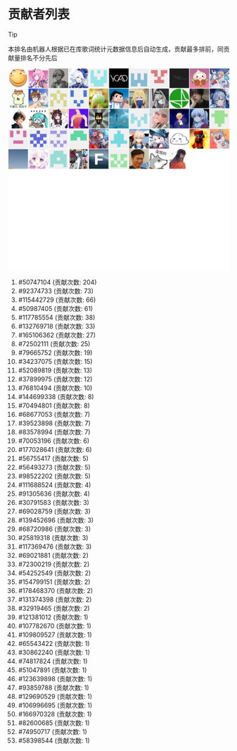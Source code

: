 # 贡献者列表

> [!TIP]
> 本排名由机器人根据已在库歌词统计元数据信息后自动生成，贡献最多排前，同贡献量排名不分先后

![贡献者头像画廊](./CONTRIBUTORS.svg)

1. #50747104 (贡献次数: 204)
2. #92374733 (贡献次数: 73)
3. #115442729 (贡献次数: 66)
4. #50987405 (贡献次数: 61)
5. #117785554 (贡献次数: 38)
6. #132769718 (贡献次数: 33)
7. #165106362 (贡献次数: 27)
8. #72502111 (贡献次数: 25)
9. #79665752 (贡献次数: 19)
10. #34237075 (贡献次数: 15)
11. #52089819 (贡献次数: 13)
12. #37899975 (贡献次数: 12)
13. #76810494 (贡献次数: 10)
14. #144699338 (贡献次数: 8)
15. #70494801 (贡献次数: 8)
16. #68677053 (贡献次数: 7)
17. #39523898 (贡献次数: 7)
18. #83578994 (贡献次数: 7)
19. #70053196 (贡献次数: 6)
20. #177028641 (贡献次数: 6)
21. #56755417 (贡献次数: 5)
22. #56493273 (贡献次数: 5)
23. #98522202 (贡献次数: 5)
24. #111688524 (贡献次数: 4)
25. #91305636 (贡献次数: 4)
26. #30791583 (贡献次数: 3)
27. #69028759 (贡献次数: 3)
28. #139452696 (贡献次数: 3)
29. #68720986 (贡献次数: 3)
30. #25819318 (贡献次数: 3)
31. #117369476 (贡献次数: 3)
32. #69021881 (贡献次数: 2)
33. #72300219 (贡献次数: 2)
34. #54252549 (贡献次数: 2)
35. #154799151 (贡献次数: 2)
36. #178468370 (贡献次数: 2)
37. #131374398 (贡献次数: 2)
38. #32919465 (贡献次数: 2)
39. #121381012 (贡献次数: 1)
40. #107782670 (贡献次数: 1)
41. #109809527 (贡献次数: 1)
42. #65543422 (贡献次数: 1)
43. #30862240 (贡献次数: 1)
44. #74817824 (贡献次数: 1)
45. #51047891 (贡献次数: 1)
46. #123639898 (贡献次数: 1)
47. #93859788 (贡献次数: 1)
48. #129690529 (贡献次数: 1)
49. #106996695 (贡献次数: 1)
50. #166970328 (贡献次数: 1)
51. #82600685 (贡献次数: 1)
52. #74950717 (贡献次数: 1)
53. #58398544 (贡献次数: 1)
